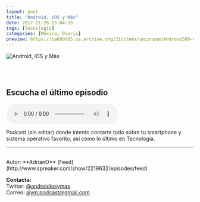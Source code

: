 ```yaml
---
layout: post
title: "Android, iOS y Más"
date: 2017-11-26 15:04:33
tags: [Tecnología]
categories: [México, Diario]
preview: https://ia600805.us.archive.org/21/items/unionpod/Android300-AdrianO.png
---
```


![Android, iOS y Más](https://ia600805.us.archive.org/21/items/unionpod/Android500-AdrianO.png)

<br/>
<br/>

## Escucha el último episodio  

<!--reproductor-feed=http://www.spreaker.com/show/2219632/episodes/feed-->
<!--reproductor-start-->
<audio id="audio" preload="auto" controls="" src="http://api.spreaker.com/download/episode/13514634/podcast_1512497348.mp3"></audio>
<!--reproductor-end-->

Podcast (sin editar) donde intento contarte todo sobre tu smartphone y sistema operativo favorito, así como lo último en Tecnología.  

_ _ _

<br>
Autor: **AdrianO**  
[Feed](http://www.spreaker.com/show/2219632/episodes/feed)  


**Contacta:**  
Twitter: [@androidiosymas](https://twitter.com/androidiosymas)  
Correo: [aiym.podcast@gmail.com](mailto:aiym.podcast@gmail.com)  

